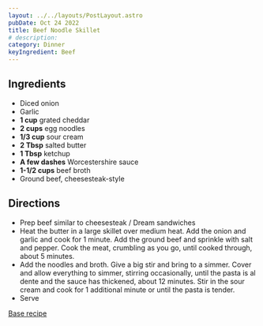 ```yaml
---
layout: ../../layouts/PostLayout.astro
pubDate: Oct 24 2022
title: Beef Noodle Skillet
# description:
category: Dinner
keyIngredient: Beef
---
```


## Ingredients
<!-- Tablespoons = Tbsp | Teaspons = tsp | Cup = cup | lb/oz/g = lowercase -->
- Diced onion
- Garlic
- **1 cup** grated cheddar
- **2 cups** egg noodles 
- **1/3 cup** sour cream
- **2 Tbsp** salted butter
- **1 Tbsp** ketchup
- **A few dashes** Worcestershire sauce 
- **1-1/2 cups** beef broth 
- Ground beef, cheesesteak-style 

## Directions
- Prep beef similar to cheesesteak / Dream sandwiches
- Heat the butter in a large skillet over medium heat. Add the onion and garlic and cook for 1 minute. Add the ground beef and sprinkle with salt and pepper. Cook the meat, crumbling as you go, until cooked through, about 5 minutes.
- Add the noodles and broth. Give a big stir and bring to a simmer. Cover and allow everything to simmer, stirring occasionally, until the pasta is al dente and the sauce has thickened, about 12 minutes. Stir in the sour cream and cook for 1 additional minute or until the pasta is tender.
- Serve

[Base recipe](https://www.foodnetwork.com/recipes/ree-drummond/beef-noodle-skillet-8053162)
